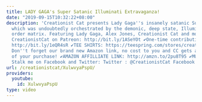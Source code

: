 ```yaml
---
title: LADY GAGA's Super Satanic Illuminati Extravaganza!
date: "2019-09-15T10:32:22+08:00"
description: 'Creationist Cat presents Lady Gaga''s insanely satanic Super Bowl performance
  which was undoubtedly orchestrated by the demonic, deep state, Illuminati, new world
  order matrix. Featuring Lady Gaga, Alex Jones, Creationist Cat and more!!! ✔Support
  CreationistCat on Patreon: http://bit.ly/1ASeYOt ✔One-time contribution with PayPal:
  http://bit.ly/1eQR4sR ✔TEE SHIRTS: https://teespring.com/stores/creationist-cat
  Don''t forget our brand new Amazon link, no cost to you and CC gets a percentage
  of your purchase! ✔AMAZON AFFILLIATE LINK: http://amzn.to/2pu8T95 ✔MUSIC!: https://creationistcat.bandcamp.com/
  Stalk me on Facebook and Twitter: Twitter : @CreationistCat Facebook : CreationistCat'
url: /creationistcat/XulwvyaPspU/
providers:
  youtube:
    id: XulwvyaPspU
type: video
---
```

